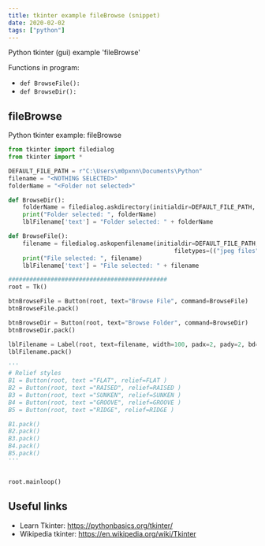 ```yaml
---
title: tkinter example fileBrowse (snippet)
date: 2020-02-02
tags: ["python"]
---
```

Python tkinter (gui) example 'fileBrowse'

Functions in program: 
* `def BrowseFile():`
* `def BrowseDir():`

## fileBrowse

Python tkinter example: fileBrowse

```python
from tkinter import filedialog
from tkinter import *

DEFAULT_FILE_PATH = r"C:\Users\m0pxnn\Documents\Python"
filename = "<NOTHING SELECTED>"
folderName = "<Folder not selected>"

def BrowseDir():
    folderName = filedialog.askdirectory(initialdir=DEFAULT_FILE_PATH, title="Select folder")
    print("Folder selected: ", folderName)
    lblFilename['text'] = "Folder selected: " + folderName

def BrowseFile():
    filename = filedialog.askopenfilename(initialdir=DEFAULT_FILE_PATH, title="Select file",
                                               filetypes=(("jpeg files", "*.jpg"), ("all files", "*.*")))
    print("File selected: ", filename)
    lblFilename['text'] = "File selected: " + filename

#############################################
root = Tk()

btnBrowseFile = Button(root, text="Browse File", command=BrowseFile)
btnBrowseFile.pack()

btnBrowseDir = Button(root, text="Browse Folder", command=BrowseDir)
btnBrowseDir.pack()

lblFilename = Label(root, text=filename, width=100, padx=2, pady=2, bd=2, relief=RIDGE  )
lblFilename.pack()

'''
# Relief styles
B1 = Button(root, text ="FLAT", relief=FLAT )
B2 = Button(root, text ="RAISED", relief=RAISED )
B3 = Button(root, text ="SUNKEN", relief=SUNKEN )
B4 = Button(root, text ="GROOVE", relief=GROOVE )
B5 = Button(root, text ="RIDGE", relief=RIDGE )

B1.pack()
B2.pack()
B3.pack()
B4.pack()
B5.pack()
'''


root.mainloop()

```

## Useful links

- Learn Tkinter: https://pythonbasics.org/tkinter/
- Wikipedia tkinter: https://en.wikipedia.org/wiki/Tkinter
